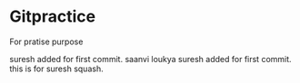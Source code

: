 Gitpractice
===========

For pratise purpose
 
suresh added for first commit.
saanvi
loukya
suresh added for first commit. 
this is for suresh squash.

